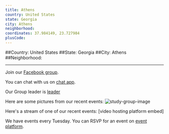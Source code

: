 ```yaml
---
title: Athens
country: United States
state: Georgia
city: Athens
neighborhood: 
coordinates: 37.984149, 23.727984
plusCode:
---
```


##Country: United States
##State: Georgia
##City: Athens
##Neighborhood: 
*****
Join our [Facebook group](https://www.facebook.com/groups/free.code.camp.athens.ga).

You can chat with us on [chat app]().

Our Group leader is [leader]()

Here are some pictures from our recent events:
![study-group-image]()

Here's a stream of one of our recent events:
[video hosting platform embed]

We have events every Tuesday. You can RSVP for an event on [event platform]().
